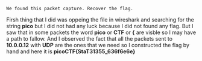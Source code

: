 ```
We found this packet capture. Recover the flag.
```

Firsh thing that I did was oppeing the file in wireshark and searching for the string **pico** but I did not had any luck because I did not found any flag. But I saw that in some packets the word **pico** or **CTF** or **{** are visble so I may have a path to fallow. And I observed the fact that all the packets sent to **10.0.0.12** with **UDP** are the ones that we need so I constructed the flag by hand and here it is **picoCTF{StaT31355_636f6e6e}**